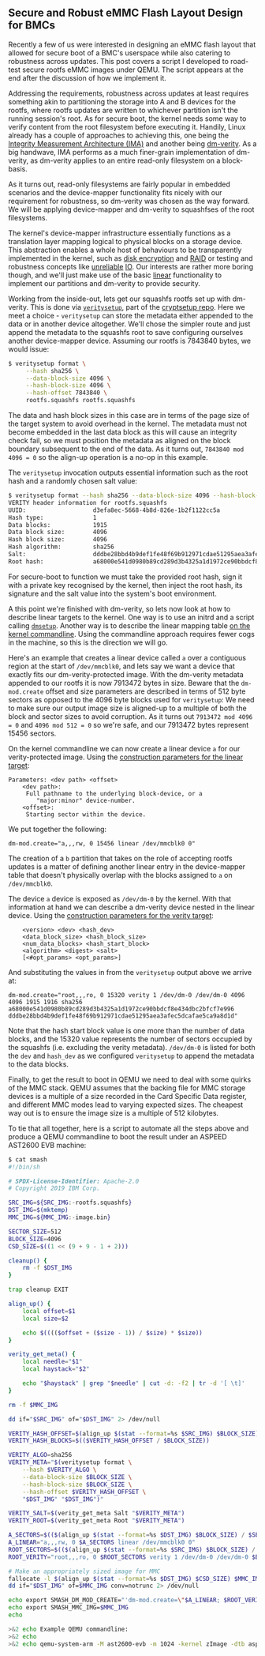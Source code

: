 ## Secure and Robust eMMC Flash Layout Design for BMCs

Recently a few of us were interested in designing an eMMC flash layout that
allowed for secure boot of a BMC's userspace while also catering to robustness
across updates. This post covers a script I developed to road-test secure
rootfs eMMC images under QEMU. The script appears at the end after the
discussion of how we implement it.

Addressing the requirements, robustness across updates at least requires
something akin to partitioning the storage into A and B devices for the rootfs,
where rootfs updates are written to whichever partition isn't the running
session's root. As for secure boot, the kernel needs some way to verify content
from the root filesystem before executing it. Handily, Linux already has a
couple of approaches to achieving this, one being the [Integrity Measurement
Architecture
(IMA)](https://git.kernel.org/pub/scm/linux/kernel/git/torvalds/linux.git/tree/security/integrity/ima/Kconfig?h=v5.4#n4)
and another being
[dm-verity](https://git.kernel.org/pub/scm/linux/kernel/git/torvalds/linux.git/tree/Documentation/admin-guide/device-mapper/verity.rst?h=v5.4).
As a big handwave, IMA performs as a much finer-grain implementation of
dm-verity, as dm-verity applies to an entire read-only filesystem on a
block-basis.

As it turns out, read-only filesystems are fairly popular in embedded
scenarios and the device-mapper functionality fits nicely with our requirement
for robustness, so dm-verity was chosen as the way forward. We will be applying
device-mapper and dm-verity to squashfses of the root filesystems.

The kernel's device-mapper infrastructure essentially functions as a
translation layer mapping logical to physical blocks on a storage device. This
abstraction enables a whole host of behaviours to be transparently implemented
in the kernel, such as [disk
encryption](https://git.kernel.org/pub/scm/linux/kernel/git/torvalds/linux.git/tree/Documentation/admin-guide/device-mapper/dm-crypt.rst?h=v5.4)
and
[RAID](https://git.kernel.org/pub/scm/linux/kernel/git/torvalds/linux.git/tree/Documentation/admin-guide/device-mapper/dm-raid.rst?h=v5.4)
or testing and robustness concepts like
[unreliable](https://git.kernel.org/pub/scm/linux/kernel/git/torvalds/linux.git/tree/Documentation/admin-guide/device-mapper/dm-dust.txt?h=v5.4)
[IO](https://git.kernel.org/pub/scm/linux/kernel/git/torvalds/linux.git/tree/Documentation/admin-guide/device-mapper/dm-flakey.rst?h=v5.4).
Our interests are rather more boring though, and we'll just make use of the
basic
[linear](https://git.kernel.org/pub/scm/linux/kernel/git/torvalds/linux.git/tree/Documentation/admin-guide/device-mapper/linear.rst?h=v5.4)
functionality to implement our partitions and dm-verity to provide security.

Working from the inside-out, lets get our squashfs rootfs set up with
dm-verity. This is done via
[`veritysetup`](http://man7.org/linux/man-pages/man8/veritysetup.8.html), part
of the [cryptsetup repo](https://gitlab.com/cryptsetup/cryptsetup). Here we
meet a choice - `veritysetup` can store the metadata either appended to the data
or in another device altogether. We'll chose the simpler route and just append
the metadata to the squashfs root to save configuring ourselves another
device-mapper device. Assuming our rootfs is 7843840 bytes, we would issue:

```sh
$ veritysetup format \
     --hash sha256 \
     --data-block-size 4096 \
     --hash-block-size 4096 \
     --hash-offset 7843840 \
     rootfs.squashfs rootfs.squashfs
```

The data and hash block sizes in this case are in terms of the page size of the
target system to avoid overhead in the kernel. The metadata must not become
embedded in the last data block as this will cause an integrity check fail, so
we must position the metadata as aligned on the block boundary subsequent to
the end of the data. As it turns out, `7843840 mod 4096 = 0` so the align-up
operation is a no-op in this example.

The `veritysetup` invocation outputs essential information such as the root
hash and a randomly chosen salt value:

```sh
$ veritysetup format --hash sha256 --data-block-size 4096 --hash-block-size 4096 --hash-offset 7843840
VERITY header information for rootfs.squashfs
UUID:                   d3efa8ec-5668-4b8d-826e-1b2f1122cc5a
Hash type:              1
Data blocks:            1915
Data block size:        4096
Hash block size:        4096
Hash algorithm:         sha256
Salt:                   dddbe28bbd4b9def1fe48f69b912971cdae51295aea3afec5dcafae5ca9a8d1d
Root hash:              a68000e541d0980b89cd289d3b4325a1d1972ce90bbdcf8e434dbc2bfcf7e996
```

For secure-boot to function we must take the provided root hash, sign it with a
private key recognised by the kernel, then inject the root hash, its signature
and the salt value into the system's boot environment.

A this point we're finished with dm-verity, so lets now look at how to describe
linear targets to the kernel. One way is to use an initrd and a script calling
[`dmsetup`](http://man7.org/linux/man-pages/man8/dmsetup.8.html). Another way
is to describe the linear mapping table [on the kernel
commandline](https://git.kernel.org/pub/scm/linux/kernel/git/torvalds/linux.git/tree/Documentation/admin-guide/device-mapper/dm-init.rst).
Using the commandline approach requires fewer cogs in the machine, so this is
the direction we will go.

Here's an example that creates a linear device called `a` over a contiguous
region at the start of `/dev/mmcblk0`, and lets say we want a device that
exactly fits our dm-verity-protected image. With the dm-verity metadata
appended to our rootfs it is now 7913472 bytes in size. Beware that the
`dm-mod.create` offset and size parameters are described in terms of 512 byte
sectors as opposed to the 4096 byte blocks used for `veritysetup`: We need to
make sure our output image size is aligned-up to a multiple of both the block
and sector sizes to avoid corruption. As it turns out `7913472 mod 4096 = 0`
and `4096 mod 512 = 0` so we're safe, and our 7913472 bytes represent 15456
sectors.

On the kernel commandline we can now create a linear device `a` for our
verity-protected image. Using the [construction parameters for the linear
target](https://git.kernel.org/pub/scm/linux/kernel/git/torvalds/linux.git/tree/Documentation/admin-guide/device-mapper/linear.rst?h=v5.4#n9):

```
Parameters: <dev path> <offset>
    <dev path>:
     Full pathname to the underlying block-device, or a
        "major:minor" device-number.
    <offset>:
     Starting sector within the device.
```

We put together the following:

```
dm-mod.create="a,,,rw, 0 15456 linear /dev/mmcblk0 0"
```

The creation of a `b` partition that takes on the role of accepting rootfs
updates is a matter of defining another linear entry in the device-mapper table
that doesn't physically overlap with the blocks assigned to `a` on
`/dev/mmcblk0`.

The device `a` device is exposed as `/dev/dm-0` by the kernel. With that
information at hand we can describe a dm-verity device nested in the linear
device. Using the [construction parameters for the verity
target](https://git.kernel.org/pub/scm/linux/kernel/git/torvalds/linux.git/tree/Documentation/admin-guide/device-mapper/verity.rst?h=v5.4#n9):

```
    <version> <dev> <hash_dev>
    <data_block_size> <hash_block_size>
    <num_data_blocks> <hash_start_block>
    <algorithm> <digest> <salt>
    [<#opt_params> <opt_params>]
```

And substituting the values in from the `veritysetup` output above we arrive
at:

```
dm-mod.create="root,,,ro, 0 15320 verity 1 /dev/dm-0 /dev/dm-0 4096 4096 1915 1916 sha256 a68000e541d0980b89cd289d3b4325a1d1972ce90bbdcf8e434dbc2bfcf7e996 dddbe28bbd4b9def1fe48f69b912971cdae51295aea3afec5dcafae5ca9a8d1d"
```

Note that the hash start block value is one more than the number of data
blocks, and the 15320 value represents the number of sectors occupied by the
squashfs (i.e. excluding the verity metadata). `/dev/dm-0` is listed for both
the `dev` and `hash_dev` as we configured `veritysetup` to append the metadata
to the data blocks.

Finally, to get the result to boot in QEMU we need to deal with some quirks of
the MMC stack. QEMU assumes that the backing file for MMC storage devices is a
multiple of a size recorded in the Card Specific Data register, and different
MMC modes lead to varying expected sizes. The cheapest way out is to ensure the
image size is a multiple of 512 kilobytes.

To tie that all together, here is a script to automate all the steps above and
produce a QEMU commandline to boot the result under an ASPEED AST2600 EVB
machine:

```sh
$ cat smash
#!/bin/sh

# SPDX-License-Identifier: Apache-2.0
# Copyright 2019 IBM Corp.

SRC_IMG=${SRC_IMG:-rootfs.squashfs}
DST_IMG=$(mktemp)
MMC_IMG=${MMC_IMG:-image.bin}

SECTOR_SIZE=512
BLOCK_SIZE=4096
CSD_SIZE=$((1 << (9 + 9 - 1 + 2)))

cleanup() {
	rm -f $DST_IMG
}

trap cleanup EXIT

align_up() {
	local offset=$1
	local size=$2

	echo $(((($offset + ($size - 1)) / $size) * $size))
}

verity_get_meta() {
	local needle="$1"
	local haystack="$2"

	echo "$haystack" | grep "$needle" | cut -d: -f2 | tr -d '[ \t]'
}

rm -f $MMC_IMG

dd if="$SRC_IMG" of="$DST_IMG" 2> /dev/null

VERITY_HASH_OFFSET=$(align_up $(stat --format=%s $SRC_IMG) $BLOCK_SIZE)
VERITY_HASH_BLOCKS=$(($VERITY_HASH_OFFSET / $BLOCK_SIZE))

VERITY_ALGO=sha256
VERITY_META="$(veritysetup format \
	--hash $VERITY_ALGO \
	--data-block-size $BLOCK_SIZE \
	--hash-block-size $BLOCK_SIZE \
	--hash-offset $VERITY_HASH_OFFSET \
	"$DST_IMG" "$DST_IMG")"

VERITY_SALT=$(verity_get_meta Salt "$VERITY_META")
VERITY_ROOT=$(verity_get_meta Root "$VERITY_META")

A_SECTORS=$(($(align_up $(stat --format=%s $DST_IMG) $BLOCK_SIZE) / $SECTOR_SIZE))
A_LINEAR="a,,,rw, 0 $A_SECTORS linear /dev/mmcblk0 0"
ROOT_SECTORS=$(($(align_up $(stat --format=%s $SRC_IMG) $BLOCK_SIZE) / $SECTOR_SIZE))
ROOT_VERITY="root,,,ro, 0 $ROOT_SECTORS verity 1 /dev/dm-0 /dev/dm-0 $BLOCK_SIZE $BLOCK_SIZE $VERITY_HASH_BLOCKS $(($VERITY_HASH_BLOCKS + 1)) $VERITY_ALGO $VERITY_ROOT $VERITY_SALT"

# Make an appropriately sized image for MMC
fallocate -l $(align_up $(stat --format=%s $DST_IMG) $CSD_SIZE) $MMC_IMG
dd if="$DST_IMG" of=$MMC_IMG conv=notrunc 2> /dev/null

echo export SMASH_DM_MOD_CREATE="'dm-mod.create=\"$A_LINEAR; $ROOT_VERITY\"'"
echo export SMASH_MMC_IMG=$MMC_IMG
echo

>&2 echo Example QEMU commandline:
>&2 echo
>&2 echo qemu-system-arm -M ast2600-evb -m 1024 -kernel zImage -dtb aspeed-ast2600-evb.dtb -nographic -drive file=sd1.img,if=sd,format=raw -drive file=sd2.img,if=sd,format=raw -drive file=\${SMASH_MMC_IMG},if=sd,format=raw -append '"console=ttyS4,1152008n earlyprintk debug $SMASH_DM_MOD_CREATE root=/dev/dm-1"'
```
